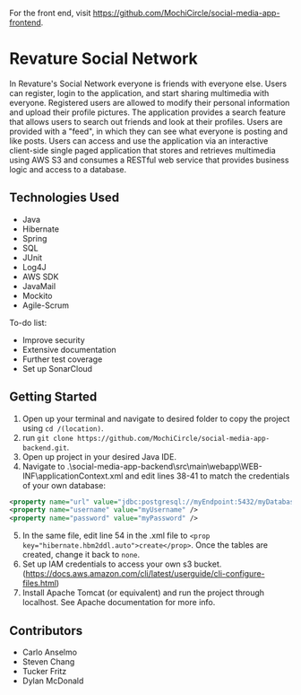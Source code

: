 For the front end, visit https://github.com/MochiCircle/social-media-app-frontend.

# Revature Social Network

In Revature's Social Network everyone is friends with everyone else. Users can register, login to the application, and start sharing multimedia with everyone. Registered users are allowed to modify their personal information and upload their profile pictures. The application provides a search feature that allows users to search out friends and look at their profiles. Users are provided with a "feed", in which they can see what everyone is posting and like posts. Users can access and use the application via an interactive client-side single paged application that stores and retrieves multimedia using AWS S3 and consumes a RESTful web service that provides business logic and access to a database.

## Technologies Used
- Java
- Hibernate
- Spring
- SQL
- JUnit
- Log4J
- AWS SDK
- JavaMail
- Mockito
- Agile-Scrum

To-do list:
- Improve security
- Extensive documentation
- Further test coverage
- Set up SonarCloud

## Getting Started
1. Open up your terminal and navigate to desired folder to copy the project using `cd /(location)`.
2. run `git clone https://github.com/MochiCircle/social-media-app-backend.git`.
3. Open up project in your desired Java IDE.
4. Navigate to .\social-media-app-backend\src\main\webapp\WEB-INF\applicationContext.xml and edit lines 38-41 to match the credentials of your own database:
```xml
<property name="url" value="jdbc:postgresql://myEndpoint:5432/myDatabase" />
<property name="username" value="myUsername" />
<property name="password" value="myPassword" />
```
5. In the same file, edit line 54 in the .xml file to `<prop key="hibernate.hbm2ddl.auto">create</prop>`. Once the tables are created, change it back to `none`.
6. Set up IAM credentials to access your own s3 bucket. (https://docs.aws.amazon.com/cli/latest/userguide/cli-configure-files.html)
7. Install Apache Tomcat (or equivalent) and run the project through localhost. See Apache documentation for more info.

## Contributors
- Carlo Anselmo
- Steven Chang
- Tucker Fritz
- Dylan McDonald
